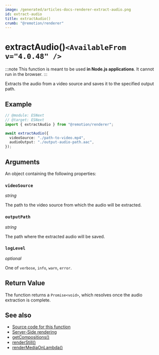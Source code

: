 ```yaml
---
image: /generated/articles-docs-renderer-extract-audio.png
id: extract-audio
title: extractAudio()
crumb: "@remotion/renderer"
---
```


# extractAudio()`<AvailableFrom v="4.0.48" />`

:::note
This function is meant to be used **in Node.js applications**. It cannot run in the browser.
:::

Extracts the audio from a video source and saves it to the specified output path.

## Example

```ts twoslash
// @module: ESNext
// @target: ESNext
import { extractAudio } from "@remotion/renderer";

await extractAudio({
  videoSource: "./path-to-video.mp4",
  audioOutput: "./output-audio-path.aac",
});
```

## Arguments

An object containing the following properties:

### `videoSource`

_string_

The path to the video source from which the audio will be extracted.

### `outputPath`

_string_

The path where the extracted audio will be saved.

### `logLevel`

_optional_

One of `verbose`, `info`, `warn`, `error`.

## Return Value

The function returns a `Promise<void>`, which resolves once the audio extraction is complete.

## See also

- [Source code for this function](https://github.com/remotion-dev/remotion/blob/main/packages/renderer/src/extract-audio.ts)
- [Server-Side rendering](/docs/ssr)
- [getCompositions()](/docs/renderer/get-compositions)
- [renderStill()](/docs/renderer/stitch-frames-to-video)
- [renderMediaOnLambda()](/docs/lambda/rendermediaonlambda)
